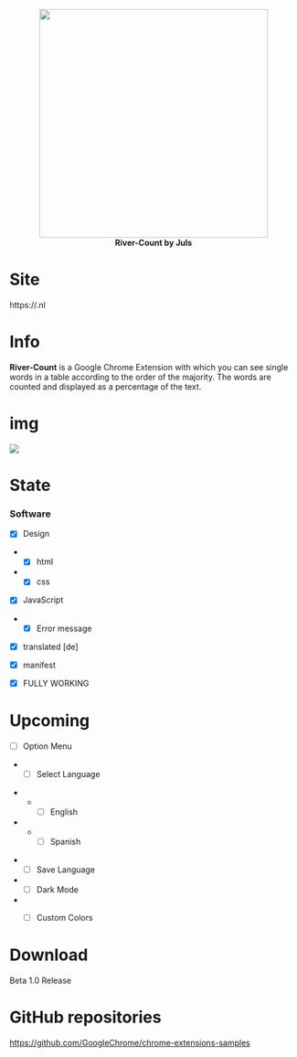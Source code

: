 <p align="center">
<img src="img/river-count-half.png" width="400">
  <br>
  <strong>River-Count by Juls</strong>
</p>

# Site

https://.nl

# Info

<strong>River-Count</strong> is a Google Chrome Extension with which you can see single words in a table according to the order of the majority. The words are counted and displayed as a percentage of the text. 

# img

<img src="img/river-count-example.png">

# State

### Software
- [x] Design
- - [x] html
- - [x] css

- [x] JavaScript
- - [x] Error message

- [x] translated [de]

- [x] manifest

- [x] FULLY WORKING 

# Upcoming 

- [ ] Option Menu

- - [ ] Select Language
* - - [ ] English
* - - [ ] Spanish

- - [ ] Save Language 
- - [ ] Dark Mode 
- - [ ] Custom Colors


# Download 

Beta 1.0 Release

# GitHub repositories

https://github.com/GoogleChrome/chrome-extensions-samples

